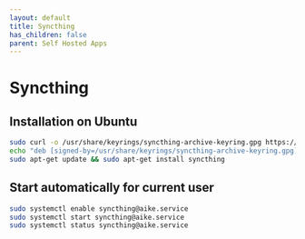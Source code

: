 ```yaml
---
layout: default
title: Syncthing
has_children: false
parent: Self Hosted Apps
---
```


# Syncthing

## Installation on Ubuntu

```bash
sudo curl -o /usr/share/keyrings/syncthing-archive-keyring.gpg https://syncthing.net/release-key.gpg
echo "deb [signed-by=/usr/share/keyrings/syncthing-archive-keyring.gpg] https://apt.syncthing.net/ syncthing stable" | sudo tee /etc/apt/sources.list.d/syncthing.list
sudo apt-get update && sudo apt-get install syncthing
```

## Start automatically for current user

```bash
sudo systemctl enable syncthing@aike.service
sudo systemctl start syncthing@aike.service
sudo systemctl status syncthing@aike.service
```
